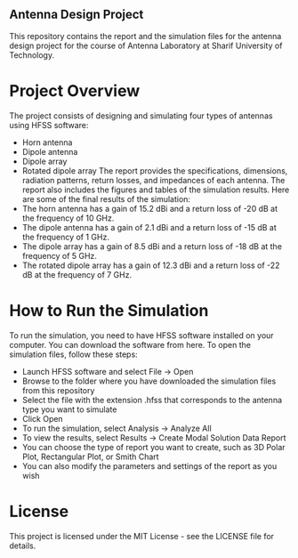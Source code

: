 ## Antenna Design Project
This repository contains the report and the simulation files for the antenna design project for the course of Antenna Laboratory at Sharif University of Technology.
# Project Overview
The project consists of designing and simulating four types of antennas using HFSS software:
- Horn antenna
- Dipole antenna
- Dipole array
- Rotated dipole array
The report provides the specifications, dimensions, radiation patterns, return losses, and impedances of each antenna. The report also includes the figures and tables of the simulation results.
Here are some of the final results of the simulation:
- The horn antenna has a gain of 15.2 dBi and a return loss of -20 dB at the frequency of 10 GHz.
- The dipole antenna has a gain of 2.1 dBi and a return loss of -15 dB at the frequency of 1 GHz.
- The dipole array has a gain of 8.5 dBi and a return loss of -18 dB at the frequency of 5 GHz.
- The rotated dipole array has a gain of 12.3 dBi and a return loss of -22 dB at the frequency of 7 GHz.
# How to Run the Simulation
To run the simulation, you need to have HFSS software installed on your computer. You can download the software from here.
To open the simulation files, follow these steps:
- Launch HFSS software and select File -> Open
- Browse to the folder where you have downloaded the simulation files from this repository
- Select the file with the extension .hfss that corresponds to the antenna type you want to simulate
- Click Open
- To run the simulation, select Analysis -> Analyze All
- To view the results, select Results -> Create Modal Solution Data Report
- You can choose the type of report you want to create, such as 3D Polar Plot, Rectangular Plot, or Smith Chart
- You can also modify the parameters and settings of the report as you wish
# License
This project is licensed under the MIT License - see the LICENSE file for details.
